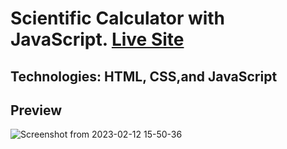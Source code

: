 # Scientific Calculator with JavaScript. [Live Site](https://scientific-calculator-by-rakibul.netlify.app)
## Technologies: HTML, CSS,and JavaScript
## Preview
![Screenshot from 2023-02-12 15-50-36](https://user-images.githubusercontent.com/85154840/218304081-91498df4-846e-4bcb-816b-c0f6911b1669.png)
